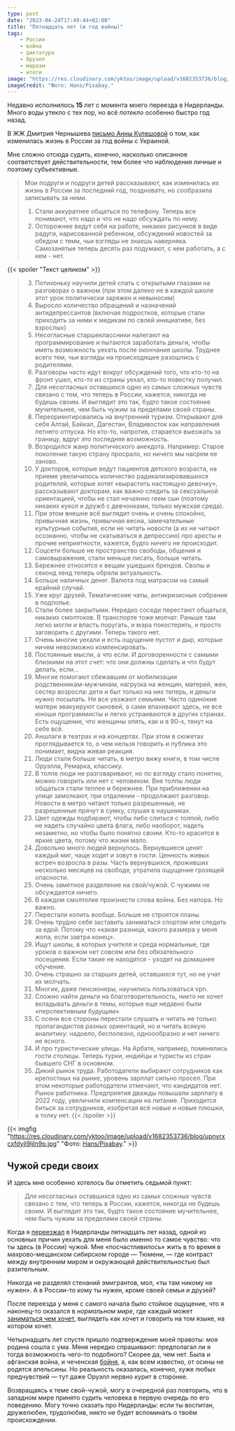 ```yaml
---
type: post
date: "2023-04-24T17:49:44+02:00"
title: "Пятнадцать лет (и год войны)"
tags:
    - Россия
    - война
    - диктатура
    - Оруэлл
    - маразм
    - итоги
image: "https://res.cloudinary.com/yktoo/image/upload/v1682353736/blog/upnvrxcxfdyjl9ljln9p.jpg"
imageCredit: "Фото: Hans/Pixabay."
---
```


Недавно исполнилось **15** лет с момента моего переезда в Нидерланды. Много воды утекло с тех пор, но всё *потекло* особенно быстро год назад.

В ЖЖ Дмитрия Чернышева [письмо Анны Кулешовой](https://yktoo.me/pKOgMs) о том, как изменилась жизнь в России за год войны с Украиной.

Мне сложно отсюда судить, конечно, насколько описанное соответствует действительности, тем более что наблюдения личные и поэтому субъективные.

>Мои подруги и подруги детей рассказывают, как изменилась их жизнь в России за последний год, поздновато, но сообразила записывать за ними.
>
> 1. Стали аккуратнее общаться по телефону. Теперь все понимают, что надо и что не надо обсуждать по нему.
> 2. Осторожнее ведут себя на работе, никаких рисунков в виде радуги, нарисованной ребенком, обсуждений новостей за обедом с теми, чьи взгляды не знаешь наверняка. Самозанятые теперь десять раз подумают, с кем работать, а с кем - нет.

<!--more-->

{{< spoiler "Текст целиком" >}}
> 3. Потихоньку научили детей спать с открытыми глазами на разговорах о важном (при этом далеко не в каждой школе этот урок политически заряжен и невыносим)
> 4. Выросло количество обращений и назначений антидепрессантов (включая подростков, которые стали приходить за ними к медикам по своей инициативе, без взрослых)
> 5. Несогласные старшеклассники налегают на программирование и пытаются заработать деньги, чтобы иметь возможность уехать после окончания школы. Труднее всего тем, чьи взгляды на происходящее разошлись с родителями.
> 6. Разговоры часто идут вокруг обсуждений того, что кто-то на фронт ушел, кто-то из страны уехал, кто-то повестку получил.
> 7. Для несогласных оставшихся одно из самых сложных чувств связано с тем, что теперь в России, кажется, никогда не будешь своим. И выглядит это так, будто такое состояние мучительнее, чем быть чужим за пределами своей страны.
> 8. Переориентировались на внутренний туризм. Открывают для себя Алтай, Байкал, Дагестан, Владивосток как направления летнего отпуска. Но кто-то, напротив, старается выезжать за границу, вдруг это последняя возможность.
> 9. Возродился жанр политического анекдота. Например: Старое поколение такую страну просрало, но ничего мы насрем ее заново.
> 10. У докторов, которые ведут пациентов детского возраста, на приеме увеличилось количество радикализировавшихся родителей, которые хотят «вырастить настоящую девочку», рассказывают докторам, как важно следить за сексуальной ориентацией, чтобы не стал нечаянно геем сын (поэтому никаких кукол и дружб с девчонками, только мужская среда).
> 11. При этом внешне всё выглядит очень и очень спокойно, привычная жизнь, привычная весна, замечательные культурные события, если не читать новости (а их не читают осознанно, чтобы не скатываться в депрессию) про аресты и прочие неприятности, кажется, будто ничего не происходит.
> 12. Соцсети больше не пространство свободы, общения и самовыражения, стали меньше писать, больше читать.
> 13. Бережнее относятся к вещам ушедших брендов. Свопы и секонд хенд теперь обрели актуальность.
> 14. Больше наличных денег. Валюта под матрасом на самый крайний случай.
> 15. Уже круг друзей. Тематические чаты, антикризисные собрания в подполье.
> 16. Стали более закрытыми. Нередко соседи перестают общаться, никаких смолтоков. В транспорте тоже молчат. Раньше там легко могли и власть поругать, и мэра покостерить, и просто заговорить с другими. Теперь такого нет.
> 17. Очень многие уехали и есть ощущение пустот и дыр, которые ничем невозможно компенсировать.
> 18. Постоянные мысли, а что если. И договоренности с самыми близкими на этот счет: что они должны сделать и что будут делать, если…
> 19. Многие помогают сбежавшим от мобилизации родственникам-мужчинам, нагрузка на женщин, матерей, жен, сестер возросла: дети и быт только на них теперь, и деньги нужно посылать. Не все уезжают семьями. Часто одинокие матери эвакуируют сыновей, а сами впахивают здесь, не все юноши программисты и легко устраиваются в других странах. Есть ощущение, что женщины опять, как и в 90-х, тянут на себе всë.
> 20. Аншлаги в театрах и на концертах. При этом в сюжетах проглядывается то, о чем нельзя говорить и публика это понимает, видна живая реакция.
> 21. Люди стали больше читать, в метро вижу книги, в том числе Оруэлла, Ремарка, классику.
> 22. В толпе люди не разговаривают, но по взгляду стало понятно, можно говорить или нет с человеком. Вне толпы люди общаться стали теплее и бережнее. При приближении на улице замолкают, при отдалении - продолжают разговор. Новости в метро читают только разрешенные, не разрешенные прячут в сумку, слушая в наушниках.
> 23. Цвет одежды подбирают, чтобы либо слиться с толпой, либо не надеть случайно цвета флага, либо наоборот, надеть незаметно, но чтобы было понятно своим. Кто-то красится в яркие цвета, потому что жизни мало.
> 24. Довольно много людей вернулось. Вернувшиеся ценят каждый миг, чаще ходят и зовут в гости. Ценность живых встреч возросла в разы. Часть вернувшихся, проживших несколько месяцев на свободе, утратила ощущение грозящей опасности.
> 25. Очень заметное разделение на свой/чужой. С чужими не обсуждается ничего.
> 26. В каждом смолтолке произнести слова война. Без напора. Но важно.
> 27. Перестали копить вообще. Больше не строятся планы.
> 28. Очень трудно себя заставить заниматься спортом или следить за едой. Потому что «какая разница, какого размера у меня жопа, если завтра конец».
> 29. Ищут школы, в которых учителя и среда нормальные, где уроков о важном нет совсем или без обязательного посещения. Если такие не находятся - уходят на домашнее обучение.
> 30. Очень страшно за старших детей, оставшихся тут, но не учат их молчать.
> 31. Многие, даже пенсионеры, научились пользоваться vpn.
> 32. Сложно найти деньги на благотворительность, никто не хочет вкладывать деньги в темы, которые еще недавно были «перспективным будущим».
> 33. С осени все стороны перестали слушать и читать не только пропагандистов разных ориентаций, но и читать всякую аналитику: надоело, бесполезно, одноообразно и нет ничего не ясного.
> 34. И про туристические улицы. На Арбате, например, поменялись гости столицы. Теперь турки, индийцы и туристы из стран бывшего СНГ в основном.
> 35. Дикий рынок труда. Работодатели выбирают сотрудников как крепостных на рынке, уровень зарплат сильно просел.
    При этом некоторые работодатели отмечают, что кандидатов нет. Рынок работника. Предприятия дважды повышали зарплату в 2022 году, увеличили компенсации на питание. Приходится биться за сотрудников, изобретая всё новые и новые плюшки, а толку нет.
{{< /spoiler >}}

{{< imgfig "https://res.cloudinary.com/yktoo/image/upload/v1682353736/blog/upnvrxcxfdyjl9ljln9p.jpg" "Фото: [Hans/Pixabay](https://pixabay.com/photos/barbed-wire-mandrel-wire-danger-15/)." >}}

## Чужой среди своих

И здесь мне особенно хотелось бы отметить седьмой пункт:

> Для несогласных оставшихся одно из самых сложных чувств связано с тем, что теперь в России, кажется, никогда не будешь своим. И выглядит это так, будто такое состояние мучительнее, чем быть чужим за пределами своей страны.

Когда я [переезжал](0001) в Нидерланды пятнадцать лет назад, одной из основных причин уехать для меня было именно то самое чувство: что ты здесь (в России) чужой. Мне «посчастливилось» жить в то время в махрово-мещанском сибирском городе — Тюмени, — где контраст между внутренним миром и окружающей действительностью был разительным.

Никогда не разделял стенаний эмигрантов, мол, «ты там никому не нужен». А в России-то кому ты нужен, кроме своей семьи и друзей?

После переезда у меня с самого начала было стойкое ощущение, что я наконец-то оказался в *нормальном мире*, где каждый может [заниматься чем хочет](0249), выглядеть как хочет и говорить на том языке, на котором хочет.

Четырнадцать лет спустя пришло подтверждение моей правоты: моя родина сошла с ума. Меня нередко спрашивают: предполагал ли я тогда возможность чего-то подобного? Скорее да, чем нет. Была и афганская война, и чеченская [бойня](/radiolaria/tracks/016), а, как всем известно, от осины не родятся апельсины. Но реальность оказалась, конечно, хуже любых предчувствий — тут даже Оруэлл нервно курит в сторонке.

Возвращаясь к теме свой-чужой, могу в очередной раз повторить, что в западном мире принято судить человека в первую очередь по его поведению. Могу точно сказать про Нидерланды: если ты воспитан, дружелюбен, трудолюбив, никто не будет вспоминать о твоём происхождении.
